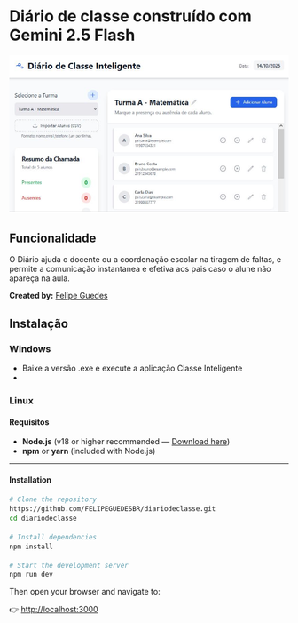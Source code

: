 # Diário de classe construído com Gemini 2.5 Flash

![Interface](foto.jpg)

## Funcionalidade

O Diário ajuda o docente ou a coordenação escolar na tiragem de faltas, e permite a comunicação instantanea e efetiva aos pais caso o alune não apareça na aula.

**Created by:** [Felipe Guedes](https://br.linkedin.com/in/felipeguedesbr)

## Instalação
### Windows
- Baixe a versão .exe e execute a aplicação Classe Inteligente
- 
### Linux
#### Requisitos

- **Node.js** (v18 or higher recommended — [Download here](https://www.nodejs.tech/pt-br/download))  
- **npm** or **yarn** (included with Node.js)  

---
#### Installation

```bash
# Clone the repository
https://github.com/FELIPEGUEDESBR/diariodeclasse.git
cd diariodeclasse

# Install dependencies
npm install

# Start the development server
npm run dev
````

Then open your browser and navigate to:

👉 [http://localhost:3000](http://localhost:3000)


